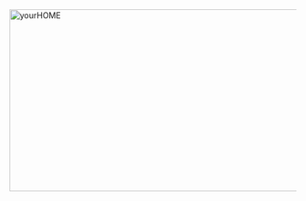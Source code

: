 <img src="https://socialify.git.ci/Abpv/yourHOME/image?description=1&descriptionEditable=Blog%20dise%C3%B1o%20interior%20-%20Login%20-%20Register%20&font=Inter&language=1&name=1&owner=1&pattern=Solid&stargazers=1&theme=Auto" alt="yourHOME" width="640" height="320" />
